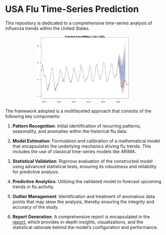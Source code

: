 # USA Flu Time-Series Prediction

This repository is dedicated to a comprehensive time-series analysis of influenza trends within the United States. 

<div align="center">
  <img src="images/forecast.png" alt="Forecast" width="60%"/>
</div>

The framework adopted is a multifaceted approach that consists of the following key components:

1. **Pattern Recognition**: Initial identification of recurring patterns, seasonality, and anomalies within the historical flu data.
  
2. **Model Estimation**: Formulation and calibration of a mathematical model that encapsulates the underlying mechanics driving flu trends. This includes the use of classical time-series models like ARIMA.

3. **Statistical Validation**: Rigorous evaluation of the constructed model using advanced statistical tests, ensuring its robustness and reliability for predictive analysis.

4. **Predictive Analytics**: Utilizing the validated model to forecast upcoming trends in flu activity.

5. **Outlier Management**: Identification and treatment of anomalous data points that may skew the analysis, thereby ensuring the integrity and accuracy of the study.

6. **Report Generation**: A comprehensive report is encapsulated in the [report](reports/report.pdf), which provides in-depth insights, visualizations, and the statistical rationale behind the model’s configuration and performance.
